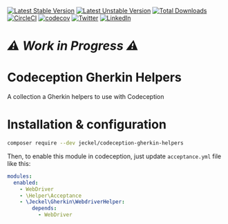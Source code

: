 [![Latest Stable Version](https://poser.pugx.org/jeckel/codeception-gherkin-helpers/v/stable)](https://packagist.org/packages/jeckel/codeception-gherkin-helpers)
[![Latest Unstable Version](https://poser.pugx.org/jeckel/codeception-gherkin-helpers/v/unstable)](https://packagist.org/packages/jeckel/codeception-gherkin-helpers)
[![Total Downloads](https://poser.pugx.org/jeckel/codeception-gherkin-helpers/downloads?format=flat)](https://packagist.org/packages/jeckel/codeception-gherkin-helpers)
[![CircleCI](https://circleci.com/gh/jeckel/codeception-gherkin-helpers.svg?style=svg)](https://circleci.com/gh/jeckel/codeception-gherkin-helpers)
[![codecov](https://codecov.io/gh/jeckel/codeception-gherkin-helpers/branch/master/graph/badge.svg)](https://codecov.io/gh/jeckel/codeception-gherkin-helpers)
[![Twitter](https://img.shields.io/badge/Twitter-%40jeckel4-blue.svg)](https://twitter.com/jeckel4)
[![LinkedIn](https://img.shields.io/badge/LinkedIn-Julien%20Mercier--Rojas-blue.svg)](https://www.linkedin.com/in/jeckel/)

# *⚠ Work in Progress ⚠* 

# Codeception Gherkin Helpers

A collection a Gherkin helpers to use with Codeception

# Installation & configuration

```bash
composer require --dev jeckel/codeception-gherkin-helpers
```

Then, to enable this module in codeception, just update `acceptance.yml` file like this:

```yaml
modules:
  enabled:
    - WebDriver
    - \Helper\Acceptance
    - \Jeckel\Gherkin\WebdriverHelper:
        depends:
          - WebDriver
```
